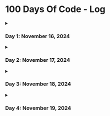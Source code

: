 # 100 Days Of Code - Log

<details>
  <summary><h3>Day 1: November 16, 2024</summary>

**Today's Progress**:

- Solved : Leetcode problem [Two-Sum](https://leetcode.com/problems/two-sum/submissions/1453932224/)
- Learnt about HashMap in Java Collection. How deep & shallow copy works internally wrt Objects and reference. Java's type erasure at runtime.

**Thoughts:**

- Java's type erasure at runtime is pretty interesting. I see the thought process & design principle behind it, i.e. keep things generic at the lowest level.
- Even if everything in Java boils down to type "Object", but on casting any Object to another type, it warns about it, which is impressive. When I tried to create a shallow copy of a HashMap like this `HashMap<String, String> hmap1 = (HashMap<String, String>)(hmap2.clone())`, it started giving me warnings, which upon deep diving, I dicovered the `type erasure at runtime` feature where .clone() returns the data of HashMap in `Object` type which contains references to the values of original HashMap but now the `Object` have lost the type details, hence the warnings, because compiler cannot confirm the type safety, which I think is pretty amazing!

**Link to work:**

- [Solution](https://leetcode.com/problems/two-sum/submissions/1453932224/) to LC problem
</details>

<details>
  <summary><h3>Day 2: November 17, 2024</summary>

**Today's Progress**:

- Solved : Leetcode problem [Sort-Colors](https://leetcode.com/problems/sort-colors/)
- Learnt about the concepts OOPs in Java.
- Started a personal project "[project_l](https://github.com/gauravxor/project_l)" which is intented to let two people watch a video together, remotely.

**Thoughts:**

- Fu\*k around till it works.
- Did not deep dived much into java today.
- Solving "real" problems is an absolute joy. Faced an issue recently when I had to watch a video together with someone living at a remote place.
  Dicovered a lack of peoper free services, so trying to build something that atleast I can use. Have very limited knowledge about web-sockets and how they
  work, but look a dive, lets see how deep I can go.

**Link to work:**

- [Solution](https://leetcode.com/submissions/detail/1454975211/) to LC problem
- [Github Repo](https://github.com/gauravxor/project_l) for "project_l".
</details>

<details>
  <summary><h3>Day 3: November 18, 2024</summary>

**Today's Progress**:

- Solved : Leetcode problem [Maximum SubArray ](https://leetcode.com/problems/maximum-subarray/description/)
- Learnt about software desgin principles [Blog](https://medium.com/cognitivecraftsman/design-patterns-every-software-engineer-should-know-c4f83c32a7d8)
- Bought a domain for my personal website [clumsycoder.com](https://clumsycoder.com/).

**Thoughts:**

- Feels good when we do something for ourself. Had a dream to buy a domain of and on my own. Fulfilled that today.

**Link to work:**

- [Solution](https://leetcode.com/submissions/detail/1456492632/) to LC problem

</details>

<details>
  <summary><h3>Day 4: November 19, 2024</summary>

**Today's Progress**:

- Made the HTML video player of 'project_l' working. Now it syncs the video state data like
  play, pause and seek with other users connected with same websocket.

**Thoughts:**

- Too much workload in office. Exhausted AF. But need to move on.
- HTML video player is simple yet damn powerful stuff. Starting to love JS a bit :)

**Link to work:**

- [Project_l](https://github.com/gauravxor/project_l/commit/e643f068b9f2aceff498f0ba791f6a4d3bd95dae), with working video
  player.

</details>
